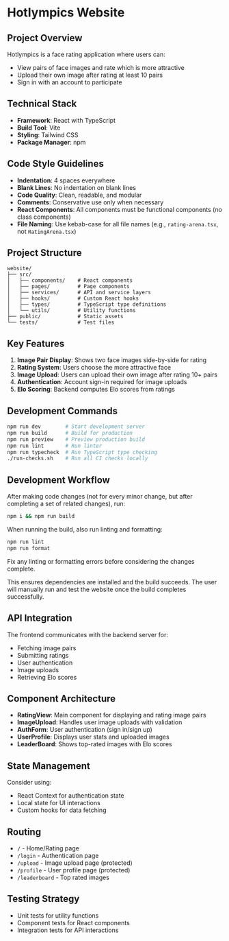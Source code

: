 # Hotlympics Website

## Project Overview

Hotlympics is a face rating application where users can:

- View pairs of face images and rate which is more attractive
- Upload their own image after rating at least 10 pairs
- Sign in with an account to participate

## Technical Stack

- **Framework**: React with TypeScript
- **Build Tool**: Vite
- **Styling**: Tailwind CSS
- **Package Manager**: npm

## Code Style Guidelines

- **Indentation**: 4 spaces everywhere
- **Blank Lines**: No indentation on blank lines
- **Code Quality**: Clean, readable, and modular
- **Comments**: Conservative use only when necessary
- **React Components**: All components must be functional components (no class components)
- **File Naming**: Use kebab-case for all file names (e.g., `rating-arena.tsx`, not `RatingArena.tsx`)

## Project Structure

```
website/
├── src/
│   ├── components/    # React components
│   ├── pages/         # Page components
│   ├── services/      # API and service layers
│   ├── hooks/         # Custom React hooks
│   ├── types/         # TypeScript type definitions
│   └── utils/         # Utility functions
├── public/            # Static assets
└── tests/             # Test files
```

## Key Features

1. **Image Pair Display**: Shows two face images side-by-side for rating
2. **Rating System**: Users choose the more attractive face
3. **Image Upload**: Users can upload their own image after rating 10+ pairs
4. **Authentication**: Account sign-in required for image uploads
5. **Elo Scoring**: Backend computes Elo scores from ratings

## Development Commands

```bash
npm run dev        # Start development server
npm run build      # Build for production
npm run preview    # Preview production build
npm run lint       # Run linter
npm run typecheck  # Run TypeScript type checking
./run-checks.sh    # Run all CI checks locally
```

## Development Workflow

After making code changes (not for every minor change, but after completing a set of related changes), run:

```bash
npm i && npm run build
```

When running the build, also run linting and formatting:

```bash
npm run lint
npm run format
```

Fix any linting or formatting errors before considering the changes complete.

This ensures dependencies are installed and the build succeeds. The user will manually run and test the website once the build completes successfully.

## API Integration

The frontend communicates with the backend server for:

- Fetching image pairs
- Submitting ratings
- User authentication
- Image uploads
- Retrieving Elo scores

## Component Architecture

- **RatingView**: Main component for displaying and rating image pairs
- **ImageUpload**: Handles user image uploads with validation
- **AuthForm**: User authentication (sign in/sign up)
- **UserProfile**: Displays user stats and uploaded images
- **LeaderBoard**: Shows top-rated images with Elo scores

## State Management

Consider using:

- React Context for authentication state
- Local state for UI interactions
- Custom hooks for data fetching

## Routing

- `/` - Home/Rating page
- `/login` - Authentication page
- `/upload` - Image upload page (protected)
- `/profile` - User profile page (protected)
- `/leaderboard` - Top rated images

## Testing Strategy

- Unit tests for utility functions
- Component tests for React components
- Integration tests for API interactions
